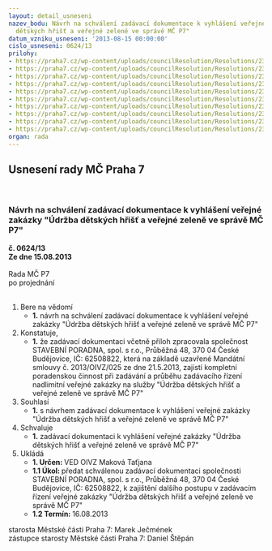 ```yaml
---
layout: detail_usneseni
nazev_bodu: Návrh na schválení zadávací dokumentace k vyhlášení veřejné zakázky "Údržba
  dětských hřišť a veřejné zeleně ve správě MČ P7"
datum_vzniku_usneseni: '2013-08-15 00:00:00'
cislo_usneseni: 0624/13
prilohy:
- https://praha7.cz/wp-content/uploads/councilResolution/Resolutions/23757/42-13-02_zahajeni.pdf
- https://praha7.cz/wp-content/uploads/councilResolution/Resolutions/23757/42-13-zaddok_praha7_zelen.pdf
- https://praha7.cz/wp-content/uploads/councilResolution/Resolutions/23757/42-13-p1__kryci_praha7_zelen.doc
- https://praha7.cz/wp-content/uploads/councilResolution/Resolutions/23757/42-13-p2_reference_praha7_zelen.doc
- https://praha7.cz/wp-content/uploads/councilResolution/Resolutions/23757/42-13-p3_obchodni_podminky_praha7_zelen.doc
- https://praha7.cz/wp-content/uploads/councilResolution/Resolutions/23757/42-13-p4_cena_praha7_zelen.xls
- https://praha7.cz/wp-content/uploads/councilResolution/Resolutions/23757/42-13-p5_subdod_praha7_zelen.doc
- https://praha7.cz/wp-content/uploads/councilResolution/Resolutions/23757/42-13-soupis_praci.xls
- https://praha7.cz/wp-content/uploads/councilResolution/Resolutions/23757/42-13-specifikace__praci.doc
- https://praha7.cz/wp-content/uploads/councilResolution/Resolutions/23757/42-13-usnesen%c3%ad_%c4%8d.0369.doc
organ: rada
---
```

<div id="ucUsn_pList" class="usn">
	<span><h2>Usnesení rady MČ Praha 7 </h2>
<br></span><div class="standBody">
<span><h3>Návrh na schválení zadávací dokumentace k vyhlášení veřejné zakázky "Údržba dětských hřišť a veřejné zeleně ve správě MČ P7"</h3></span><div class="center">
		<strong>č. 0624/13</strong><br>
	</div>
<div class="center">
		<strong>Ze dne 15.08.2013</strong><br><br>
	</div>Rada MČ P7<br> po projednání<br><br><ol>
<li>Bere na vědomí<ul><li>
<strong>1.</strong> návrh na schválení zadávací dokumentace k vyhlášení veřejné zakázky "Údržba dětských hřišť a veřejné zeleně ve správě MČ P7" </li></ul>
</li>
<li>Konstatuje,<ul><li>
<strong>1.</strong> že zadávací dokumentaci včetně příloh zpracovala společnost STAVEBNÍ PORADNA, spol. s r.o., Průběžná 48, 370 04 České Budějovice, IČ: 62508822, která na základě uzavřené Mandátní smlouvy č. 2013/OIVZ/025 ze dne 21.5.2013,  zajistí kompletní poradenskou činnost při zadávání a průběhu zadávacího řízení nadlimitní veřejné zakázky na služby  "Údržba dětských hřišť a veřejné zeleně ve správě MČ P7" </li></ul>
</li>
<li>Souhlasí<ul><li>
<strong>1.</strong> s návrhem zadávací dokumentace k vyhlášení veřejné zakázky "Údržba dětských hřišť a veřejné zeleně ve správě MČ P7" </li></ul>
</li>
<li>Schvaluje<ul><li>
<strong>1.</strong> zadávací dokumentaci k vyhlášení veřejné zakázky "Údržba dětských hřišť a veřejné zeleně ve správě MČ P7"    </li></ul>
</li>
<li>Ukládá<ul>
<li>
<strong>1. Určen: </strong>VED OIVZ Maková Taťjana</li>
<li>
<strong>1.1 Úkol: </strong>předat schválenou zadávací dokumentaci společnosti STAVEBNÍ PORADNA, spol. s r.o., Průběžná 48, 370 04 České Budějovice, IČ: 62508822, k zajištění dalšího postupu v zadávacím řízení veřejné zakázky "Údržba dětských hřišť a veřejné zeleně ve správě MČ P7"</li>
<li>
<strong>1.2 Termín: </strong>16.08.2013</li>
</ul>
</li>
</ol>starosta Městské části Praha 7: Marek Ječmének<br>zástupce starosty Městské části Praha 7: Daniel Štěpán 
</div>
</div>